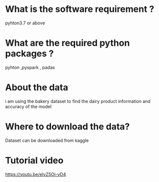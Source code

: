 # What is the software requirement ?
pyhton3.7 or above

# What are the required python packages ?
pyhton ,pyspark ,
padas 
# About the data
i am using the bakery dataset to find the dairy product information and  accuracy of the model 
# Where to download the data?
Dataset can be downloaded from kaggle 
# Tutorial video
https://youtu.be/elvZ5Oj-yD4
